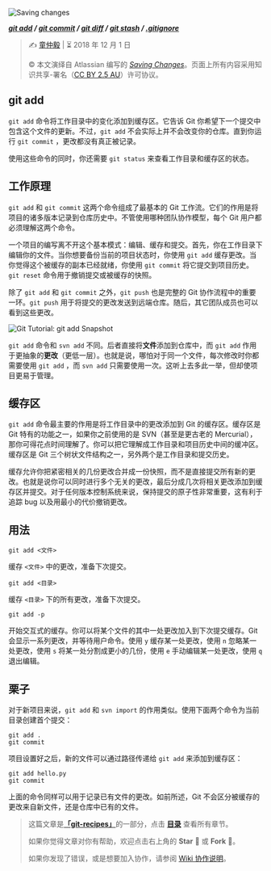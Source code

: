 ![Saving changes](https://wac-cdn.atlassian.com/dam/jcr:75f75cb6-a6ab-4f0b-ab29-e366914f513c/hero.svg?cdnVersion=kg)

***[git add](https://github.com/geeeeeeeeek/git-recipes/wiki/2.3.1-Git-add) / [git commit](https://github.com/geeeeeeeeek/git-recipes/wiki/2.3.2-Git-commit) / [git diff](https://github.com/geeeeeeeeek/git-recipes/wiki/2.3.3-Git-diff) / [git stash](https://github.com/geeeeeeeeek/git-recipes/wiki/2.3.4-Git-stash) / [.gitignore](https://github.com/geeeeeeeeek/git-recipes/wiki/2.3.2-.gitignore)***

> ✍️ [童仲毅](https://github.com/geeeeeeeeek)  |  ⏳ 2018 年 12 月 1 日
>
> ©️ 本文演绎自 Atlassian 编写的 [_Saving Changes_](https://www.atlassian.com/git/tutorials/saving-changes)。页面上所有内容采用知识共享-署名（[CC BY 2.5 AU](http://creativecommons.org/licenses/by/2.5/au/deed.zh)）许可协议。

## git add

`git add` 命令将工作目录中的变化添加到缓存区。它告诉 Git 你希望下一个提交中包含这个文件的更新。不过，`git add` 不会实际上并不会改变你的仓库。直到你运行 `git commit` ，更改都没有真正被记录。

使用这些命令的同时，你还需要 `git status` 来查看工作目录和缓存区的状态。

## 工作原理

`git add` 和 `git commit` 这两个命令组成了最基本的 Git 工作流。它们的作用是将项目的诸多版本记录到仓库历史中。不管使用哪种团队协作模型，每个 Git 用户都必须理解这两个命令。

一个项目的编写离不开这个基本模式：编辑、缓存和提交。首先，你在工作目录下编辑你的文件。当你想要备份当前的项目状态时，你使用 `git add` 缓存更改。当你觉得这个被缓存的副本已经就绪，你使用 `git commit` 将它提交到项目历史。`git reset` 命令用于撤销提交或被缓存的快照。

除了 `git add` 和 `git commit` 之外，`git push` 也是完整的 Git 协作流程中的重要一环。`git push` 用于将提交的更改发送到远端仓库。随后，其它团队成员也可以看到这些更改。

![Git Tutorial: git add Snapshot](https://wac-cdn.atlassian.com/dam/jcr:0f27e004-f2f5-4890-921d-65fa77ba2774/01.svg)

`git add` 命令和 `svn add` 不同。后者直接将**文件**添加到仓库中，而 `git add` 作用于更抽象的**更改**（更低一层）。也就是说，哪怕对于同一个文件，每次修改时你都需要使用 `git add` ，而 `svn add` 只需要使用一次。这听上去多此一举，但却使项目更易于管理。

## 缓存区

`git add` 命令最主要的作用是将工作目录中的更改添加到 Git 的缓存区。缓存区是 Git 特有的功能之一，如果你之前使用的是 SVN（甚至是更古老的 Mercurial），那你可得花点时间理解了。你可以把它理解成工作目录和项目历史中间的缓冲区。缓存区是 Git 三个树状文件结构之一，另外两个是工作目录和提交历史。

缓存允许你把紧密相关的几份更改合并成一份快照，而不是直接提交所有新的更改。也就是说你可以同时进行多个无关的更改，最后分成几次将相关更改添加到缓存区并提交。对于任何版本控制系统来说，保持提交的原子性非常重要，这有利于追踪 bug 以及用最小的代价撤销更改。

## 用法

```shell
git add <文件>
```

缓存 `<文件>` 中的更改，准备下次提交。

```shell
git add <目录>
```

缓存 `<目录>` 下的所有更改，准备下次提交。

```shell
git add -p
```

开始交互式的缓存。你可以将某个文件的其中一处更改加入到下次提交缓存。Git 会显示一系列更改，并等待用户命令。使用 `y` 缓存某一处更改，使用 `n` 忽略某一处更改，使用 `s` 将某一处分割成更小的几份，使用 `e` 手动编辑某一处更改，使用  `q` 退出编辑。

## 栗子

对于新项目来说，`git add` 和 `svn import` 的作用类似。使用下面两个命令为当前目录创建首个提交：

```shell
git add .
git commit
```

项目设置好之后，新的文件可以通过路径传递给 `git add` 来添加到缓存区：

```shell
git add hello.py
git commit
```

上面的命令同样可以用于记录已有文件的更改。如前所述，Git 不会区分被缓存的更改来自新文件，还是仓库中已有的文件。

> 这篇文章是[**「git-recipes」**](https://github.com/geeeeeeeeek/git-recipes/)的一部分，点击 [**目录**](https://github.com/geeeeeeeeek/git-recipes/wiki/) 查看所有章节。
>
> 如果你觉得文章对你有帮助，欢迎点击右上角的 **Star** :star2: 或 **Fork** :fork_and_knife:。
>
> 如果你发现了错误，或是想要加入协作，请参阅 [Wiki 协作说明](https://github.com/geeeeeeeeek/git-recipes/issues/1)。